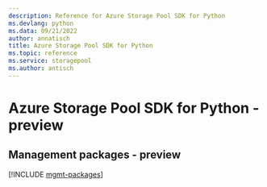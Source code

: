 ```yaml
---
description: Reference for Azure Storage Pool SDK for Python
ms.devlang: python
ms.data: 09/21/2022
author: annatisch
title: Azure Storage Pool SDK for Python
ms.topic: reference
ms.service: storagepool
ms.author: antisch
---
```

# Azure Storage Pool SDK for Python - preview

## Management packages - preview
[!INCLUDE [mgmt-packages](storage-pool-mgmt-index.md)]